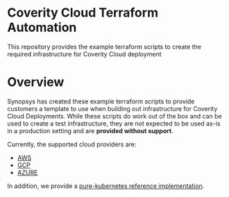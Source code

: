 # Coverity Cloud Terraform Automation

This repository provides the example terraform scripts to create the required infrastructure for Coverity Cloud deployment

# Overview

Synopsys has created these example terraform scripts to provide customers a template to use when building out infrastructure for Coverity Cloud Deployments. While these scripts do work out of the box and can be used to create a test infrastructure, they are not expected to be used as-is in a production setting and are **provided without support**.

Currently, the supported cloud providers are:
- [AWS](./aws)
- [GCP](./gcp)
- [AZURE](./azure)


In addition, we provide a [pure-kubernetes reference implementation](./kubernetes).